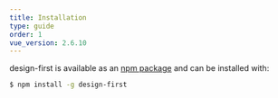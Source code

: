 ```yaml
---
title: Installation
type: guide
order: 1
vue_version: 2.6.10
---
```


design-first is available as an [npm package](https://www.npmjs.com/package/design-first) and can be installed with:

```bash
$ npm install -g design-first
```
